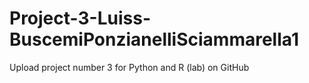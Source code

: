 # Project-3-Luiss-BuscemiPonzianelliSciammarella1
Upload project number 3 for Python and R (lab) on GitHub
